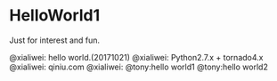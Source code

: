 # HelloWorld1
Just for interest and fun.

@xialiwei: hello world.(20171021)
@xialiwei: Python2.7.x + tornado4.x
@xialiwei: qiniu.com
@xialiwei: 
@tony:hello world1
@tony:hello world2
